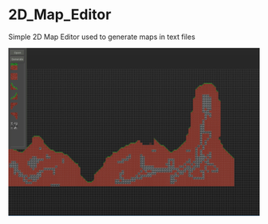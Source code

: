 # 2D_Map_Editor
Simple 2D Map Editor used to generate maps in text files

![alt text](https://github.com/MrAsminaf/2D_Map_Editor/blob/master/map_editor_screensot.png)
